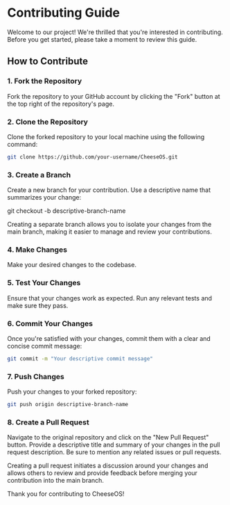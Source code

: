 # Contributing Guide

Welcome to our project! We're thrilled that you're interested in contributing. Before you get started, please take a moment to review this guide.

## How to Contribute

### 1. Fork the Repository

Fork the repository to your GitHub account by clicking the "Fork" button at the top right of the repository's page.

### 2. Clone the Repository

Clone the forked repository to your local machine using the following command:

```bash
git clone https://github.com/your-username/CheeseOS.git
```

### 3. Create a Branch

Create a new branch for your contribution. Use a descriptive name that summarizes your change:

git checkout -b descriptive-branch-name

Creating a separate branch allows you to isolate your changes from the main branch, making it easier to manage and review your contributions.
### 4. Make Changes

Make your desired changes to the codebase.

### 5. Test Your Changes

Ensure that your changes work as expected. Run any relevant tests and make sure they pass.

### 6. Commit Your Changes

Once you're satisfied with your changes, commit them with a clear and concise commit message:
```bash
git commit -m "Your descriptive commit message"
```

### 7. Push Changes

Push your changes to your forked repository:

```bash
git push origin descriptive-branch-name
```

### 8. Create a Pull Request

Navigate to the original repository and click on the "New Pull Request" button. Provide a descriptive title and summary of your changes in the pull request description. Be sure to mention any related issues or pull requests.

Creating a pull request initiates a discussion around your changes and allows others to review and provide feedback before merging your contribution into the main branch.

Thank you for contributing to CheeseOS!